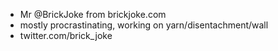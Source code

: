 - Mr @BrickJoke from brickjoke.com
- mostly procrastinating, working on yarn/disentachment/wall
- twitter.com/brick_joke

